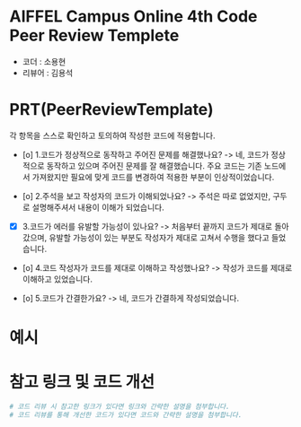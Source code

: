 # AIFFEL Campus Online 4th Code Peer Review Templete
- 코더 : 소용현
- 리뷰어 : 김용석

# PRT(PeerReviewTemplate)
각 항목을 스스로 확인하고 토의하여 작성한 코드에 적용합니다.
- [o] 1.코드가 정상적으로 동작하고 주어진 문제를 해결했나요?
  -> 네, 코드가 정상적으로 동작하고 있으며 주어진 문제를 잘 해결했습니다. 
        주요 코드는 기존 노드에서 가져왔지만 필요에 맞게 코드를 변경하여 적용한 부분이 인상적이었습니다. 

- [o] 2.주석을 보고 작성자의 코드가 이해되었나요?
  -> 주석은 따로 없었지만, 구두로 설명해주셔서 내용이 이해가 되었습니다. 

- [x] 3.코드가 에러를 유발할 가능성이 있나요?
  -> 처음부터 끝까지 코드가 제대로 돌아갔으며, 유발할 가능성이 있는 부분도 작성자가 제대로 고쳐서 수행을 했다고 들었습니다. 

- [o] 4.코드 작성자가 코드를 제대로 이해하고 작성했나요?
  -> 작성가 코드를 제대로 이해하고 있었습니다. 

- [o] 5.코드가 간결한가요?
  -> 네, 코드가 간결하게 작성되었습니다. 



# 예시

# 참고 링크 및 코드 개선


```python
# 코드 리뷰 시 참고한 링크가 있다면 링크와 간략한 설명을 첨부합니다.
# 코드 리뷰를 통해 개선한 코드가 있다면 코드와 간략한 설명을 첨부합니다.
```
